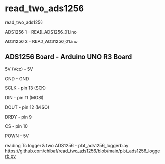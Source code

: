 # read_two_ads1256

read_two_ads1256

ADS1256 1 - READ_ADS1256_01.ino

ADS1256 2 - READ_ADS1256_01.ino

## ADS1256 Board - Arduino UNO R3 Board

5V (Vcc) - 5V 

GND - GND

SCLK - pin 13 (SCK)

DIN - pin 11 (MOSI)

DOUT - pin 12 (MISO)

DRDY - pin 9

CS - pin 10

POWN - 5V

reading Tc logger & two ADS1256 - plot_ads1256_loggerb.py https://github.com/chibaf/read_two_ads1256/blob/main/plot_ads1256_loggerb.py
